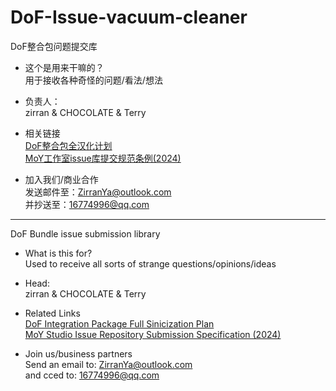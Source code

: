 # DoF-Issue-vacuum-cleaner
DoF整合包问题提交库

- 这个是用来干嘛的？
<br>用于接收各种奇怪的问题/看法/想法

- 负责人：
<br>zirran & CHOCOLATE & Terry

- 相关链接
<br>[DoF整合包全汉化计划](https://github.com/MoYstudio/DoF-Chinese_resourcepacks)
<br>[MoY工作室issue库提交规范条例(2024)](https://moystudio.fun)

- 加入我们/商业合作
<br>发送邮件至：ZirranYa@outlook.com
<br>并抄送至：16774996@qq.com

---

DoF Bundle issue submission library

- What is this for?
<br>Used to receive all sorts of strange questions/opinions/ideas

- Head:
<br>zirran & CHOCOLATE & Terry

- Related Links
<br>[DoF Integration Package Full Sinicization Plan](https://github.com/MoYstudio/DoF-Chinese_resourcepacks)
<br>[MoY Studio Issue Repository Submission Specification (2024)](https://moystudio.fun)

- Join us/business partners
<br>Send an email to: ZirranYa@outlook.com
<br>and cced to: 16774996@qq.com
